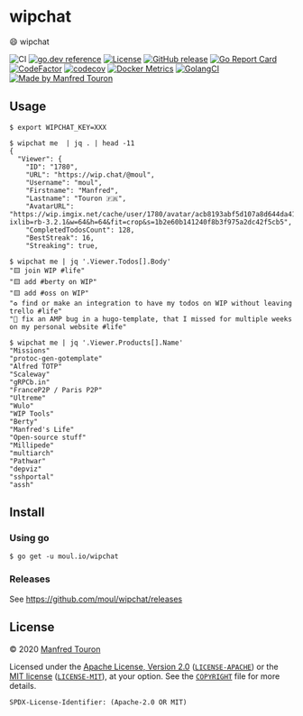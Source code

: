 # wipchat

:smile: wipchat

![CI](https://github.com/moul/wipchat/workflows/CI/badge.svg)
[![go.dev reference](https://img.shields.io/badge/go.dev-reference-007d9c?logo=go&logoColor=white)](https://pkg.go.dev/moul.io/wipchat)
[![License](https://img.shields.io/badge/license-Apache--2.0%20%2F%20MIT-%2397ca00.svg)](https://github.com/moul/wipchat/blob/master/COPYRIGHT)
[![GitHub release](https://img.shields.io/github/release/moul/wipchat.svg)](https://github.com/moul/wipchat/releases)
[![Go Report Card](https://goreportcard.com/badge/moul.io/wipchat)](https://goreportcard.com/report/moul.io/wipchat)
[![CodeFactor](https://www.codefactor.io/repository/github/moul/wipchat/badge)](https://www.codefactor.io/repository/github/moul/wipchat)
[![codecov](https://codecov.io/gh/moul/wipchat/branch/master/graph/badge.svg)](https://codecov.io/gh/moul/wipchat)
[![Docker Metrics](https://images.microbadger.com/badges/image/moul/wipchat.svg)](https://microbadger.com/images/moul/wipchat)
[![GolangCI](https://golangci.com/badges/github.com/moul/wipchat.svg)](https://golangci.com/r/github.com/moul/wipchat)
[![Made by Manfred Touron](https://img.shields.io/badge/made%20by-Manfred%20Touron-blue.svg?style=flat)](https://manfred.life/)


## Usage

```console
$ export WIPCHAT_KEY=XXX
```

```console
$ wipchat me  | jq . | head -11
{
  "Viewer": {
    "ID": "1780",
    "URL": "https://wip.chat/@moul",
    "Username": "moul",
    "Firstname": "Manfred",
    "Lastname": "Touron 🇫🇷",
    "AvatarURL": "https://wip.imgix.net/cache/user/1780/avatar/acb8193abf5d107a8d644da41b071494.png?ixlib=rb-3.2.1&w=64&h=64&fit=crop&s=1b2e60b141240f8b3f975a2dc42f5cb5",
    "CompletedTodosCount": 128,
    "BestStreak": 16,
    "Streaking": true,
```

```console
$ wipchat me | jq '.Viewer.Todos[].Body'
"🟨 join WIP #life"
"🟨 add #berty on WIP"
"🟨 add #oss on WIP"
"♻️ find or make an integration to have my todos on WIP without leaving trello #life"
"🐛 fix an AMP bug in a hugo-template, that I missed for multiple weeks on my personal website #life"
```

```console
$ wipchat me | jq '.Viewer.Products[].Name'
"Missions"
"protoc-gen-gotemplate"
"Alfred TOTP"
"Scaleway"
"gRPCb.in"
"FranceP2P / Paris P2P"
"Ultreme"
"Wulo"
"WIP Tools"
"Berty"
"Manfred's Life"
"Open-source stuff"
"Millipede"
"multiarch"
"Pathwar"
"depviz"
"sshportal"
"assh"
```

## Install

### Using go

```console
$ go get -u moul.io/wipchat
```

### Releases

See https://github.com/moul/wipchat/releases

## License

© 2020 [Manfred Touron](https://manfred.life)

Licensed under the [Apache License, Version 2.0](https://www.apache.org/licenses/LICENSE-2.0) ([`LICENSE-APACHE`](LICENSE-APACHE)) or the [MIT license](https://opensource.org/licenses/MIT) ([`LICENSE-MIT`](LICENSE-MIT)), at your option. See the [`COPYRIGHT`](COPYRIGHT) file for more details.

`SPDX-License-Identifier: (Apache-2.0 OR MIT)`
